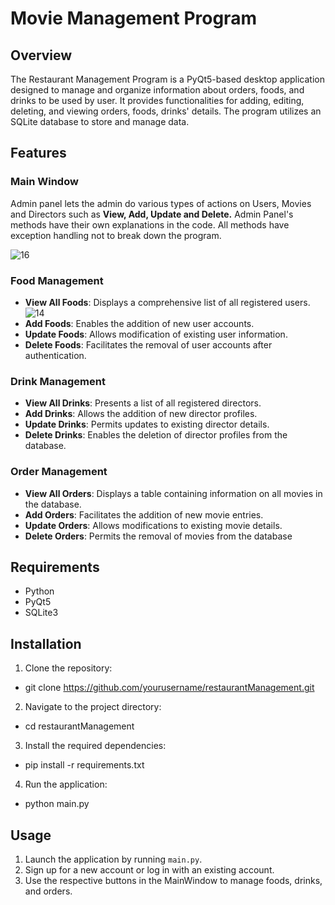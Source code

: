 # Movie Management Program

## Overview

The Restaurant Management Program is a PyQt5-based desktop application designed to manage and organize information about orders, foods, and drinks to be used by user. It provides functionalities for adding, editing, deleting, and viewing orders, foods, drinks' details. The program utilizes an SQLite database to store and manage data.

## Features

### Main Window
Admin panel lets the admin do various types of actions on Users, Movies and Directors such as **View, Add, Update and Delete.** Admin Panel's methods have their own explanations in the code. All methods have exception handling not to break down the program. 

![16](https://github.com/anlbora/movieLibrary/assets/100442507/3fcc1645-44ad-466b-bd76-0b37d5581c8f)

### Food Management

- **View All Foods**: Displays a comprehensive list of all registered users.
  ![14](https://github.com/anlbora/movieLibrary/assets/100442507/6898efba-ea78-465c-ae53-fd0170ccd1ad)
- **Add Foods**: Enables the addition of new user accounts.
- **Update Foods**: Allows modification of existing user information.
- **Delete Foods**: Facilitates the removal of user accounts after authentication.

### Drink Management

- **View All Drinks**: Presents a list of all registered directors.
- **Add Drinks**: Allows the addition of new director profiles.
- **Update Drinks**: Permits updates to existing director details.
- **Delete Drinks**: Enables the deletion of director profiles from the database.

### Order Management

- **View All Orders**: Displays a table containing information on all movies in the database.
- **Add Orders**: Facilitates the addition of new movie entries.
- **Update Orders**: Allows modifications to existing movie details.
- **Delete Orders**: Permits the removal of movies from the database

## Requirements

- Python
- PyQt5
- SQLite3

## Installation

1. Clone the repository:
  - git clone https://github.com/yourusername/restaurantManagement.git
2. Navigate to the project directory:
  - cd restaurantManagement
3. Install the required dependencies:
  - pip install -r requirements.txt
4. Run the application:
  - python main.py


## Usage

1. Launch the application by running `main.py`.
2. Sign up for a new account or log in with an existing account.
3. Use the respective buttons in the MainWindow to manage foods, drinks, and orders.
